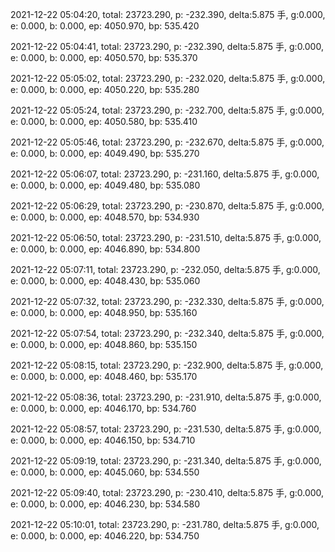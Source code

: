2021-12-22 05:04:20, total: 23723.290, p: -232.390, delta:5.875 手, g:0.000, e: 0.000, b: 0.000, ep: 4050.970, bp: 535.420

2021-12-22 05:04:41, total: 23723.290, p: -232.390, delta:5.875 手, g:0.000, e: 0.000, b: 0.000, ep: 4050.570, bp: 535.370

2021-12-22 05:05:02, total: 23723.290, p: -232.020, delta:5.875 手, g:0.000, e: 0.000, b: 0.000, ep: 4050.220, bp: 535.280

2021-12-22 05:05:24, total: 23723.290, p: -232.700, delta:5.875 手, g:0.000, e: 0.000, b: 0.000, ep: 4050.580, bp: 535.410

2021-12-22 05:05:46, total: 23723.290, p: -232.670, delta:5.875 手, g:0.000, e: 0.000, b: 0.000, ep: 4049.490, bp: 535.270

2021-12-22 05:06:07, total: 23723.290, p: -231.160, delta:5.875 手, g:0.000, e: 0.000, b: 0.000, ep: 4049.480, bp: 535.080

2021-12-22 05:06:29, total: 23723.290, p: -230.870, delta:5.875 手, g:0.000, e: 0.000, b: 0.000, ep: 4048.570, bp: 534.930

2021-12-22 05:06:50, total: 23723.290, p: -231.510, delta:5.875 手, g:0.000, e: 0.000, b: 0.000, ep: 4046.890, bp: 534.800

2021-12-22 05:07:11, total: 23723.290, p: -232.050, delta:5.875 手, g:0.000, e: 0.000, b: 0.000, ep: 4048.430, bp: 535.060

2021-12-22 05:07:32, total: 23723.290, p: -232.330, delta:5.875 手, g:0.000, e: 0.000, b: 0.000, ep: 4048.950, bp: 535.160

2021-12-22 05:07:54, total: 23723.290, p: -232.340, delta:5.875 手, g:0.000, e: 0.000, b: 0.000, ep: 4048.860, bp: 535.150

2021-12-22 05:08:15, total: 23723.290, p: -232.900, delta:5.875 手, g:0.000, e: 0.000, b: 0.000, ep: 4048.460, bp: 535.170

2021-12-22 05:08:36, total: 23723.290, p: -231.910, delta:5.875 手, g:0.000, e: 0.000, b: 0.000, ep: 4046.170, bp: 534.760

2021-12-22 05:08:57, total: 23723.290, p: -231.530, delta:5.875 手, g:0.000, e: 0.000, b: 0.000, ep: 4046.150, bp: 534.710

2021-12-22 05:09:19, total: 23723.290, p: -231.340, delta:5.875 手, g:0.000, e: 0.000, b: 0.000, ep: 4045.060, bp: 534.550

2021-12-22 05:09:40, total: 23723.290, p: -230.410, delta:5.875 手, g:0.000, e: 0.000, b: 0.000, ep: 4046.230, bp: 534.580

2021-12-22 05:10:01, total: 23723.290, p: -231.780, delta:5.875 手, g:0.000, e: 0.000, b: 0.000, ep: 4046.220, bp: 534.750